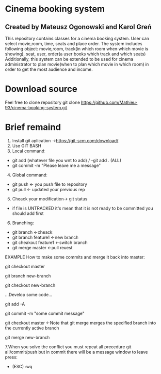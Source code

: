 # Cinema booking system
## Created by Mateusz Ogonowski and Karol Greń
This repository contains classes for a cinema booking system.
User can select movie,room, time, seats and place order. 
The system includes following object: movie,room, track(in which room when which movie is showing), seat, user, order(a user
books which track and which seats) 
Additionally, this system can be extended to be used for cinema administrator to plan movie(when to plan which movie in which
room) in order to get the most audience and income.


# Download source
Feel free to clone repository
  git clone https://github.com/Mathieu-93/cinema-booking-system.git

# Brief remaind
1. Install git aplication ->https://git-scm.com/download/ 
2. Use GIT BASH
3. Local command:
  - git add (whatever file you wnt to add) / -git add . (ALL)
  - git commit -m "Please leave me a message"
  
4. Global command:
  - git push <- you push file to repository 
  - git pull <- updated your previous rep
5. Cheack your modification-> git status
  - if file is UNTRACKED it's mean that it is not ready to be committed you should add first
6. Branching:
  - git branch <-cheack
  - git branch feature1 <-new branch
  - git cheakout feature1 <-switch branch
  - git merge master <-pull reuest
  
  EXAMPLE How to make some commits and merge it back into master: 
  
  git checkout master
  
  git branch new-branch
  
  git checkout new-branch
  
 ...Develop some code...
 
  git add -A
  
  git commit -m "some commit message"
  
  git checkout master <-Note that git merge merges the specified branch into the currently active branch
  
  git merge new-branch
  
7.When you solve the conflict you must repeat all precedure git all/commit/push but in commit there will be a message window to leave press:
  - (ESC) :wq
 

